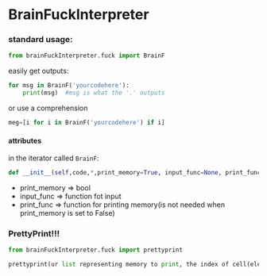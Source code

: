 # BrainFuckInterpreter
### standard usage:
```python
from brainFuckInterpreter.fuck import BrainF
```
easily get outputs:

```python
for msg in BrainF('yourcodehere'):
    print(msg)  #msg is what the '.' outputs
```
or use a comprehension
```python
meg=[i for i in BrainF('yourcodehere') if i]
```
#### attributes
in the iterator called ```BrainF```:
```python
def __init__(self,code,*,print_memory=True, input_func=None, print_func=None)
```
<ul>
    <li>print_memory => bool</li>
    <li>input_func => function fot input</li>
    <li>print_func => function for printing memory(is not needed when print_memory is set to False)</li>
</ul>

### PrettyPrint!!!
```python
from brainFuckInterpreter.fuck import prettyprint
```
```python
prettyprint(ur list representing memory to print, the index of cell(element) u want to emphasize)
```


